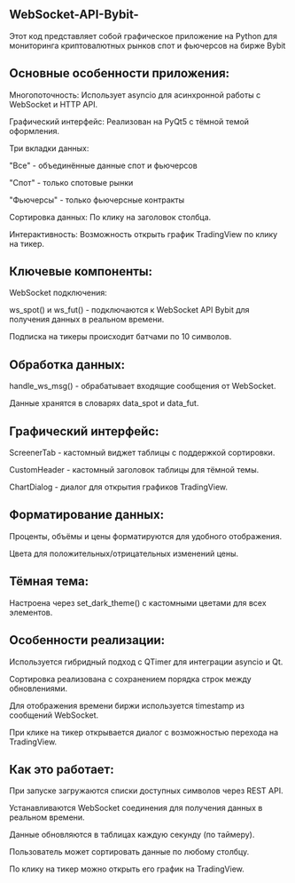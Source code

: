 ## WebSocket-API-Bybit-
Этот код представляет собой графическое приложение на Python для мониторинга криптовалютных рынков спот и фьючерсов на бирже Bybit
## Основные особенности приложения:
Многопоточность: Использует asyncio для асинхронной работы с WebSocket и HTTP API.

Графический интерфейс: Реализован на PyQt5 с тёмной темой оформления.

Три вкладки данных:

"Все" - объединённые данные спот и фьючерсов

"Спот" - только спотовые рынки

"Фьючерсы" - только фьючерсные контракты

Сортировка данных: По клику на заголовок столбца.

Интерактивность: Возможность открыть график TradingView по клику на тикер.

## Ключевые компоненты:
WebSocket подключения:

ws_spot() и ws_fut() - подключаются к WebSocket API Bybit для получения данных в реальном времени.

Подписка на тикеры происходит батчами по 10 символов.

## Обработка данных:

handle_ws_msg() - обрабатывает входящие сообщения от WebSocket.

Данные хранятся в словарях data_spot и data_fut.

## Графический интерфейс:

ScreenerTab - кастомный виджет таблицы с поддержкой сортировки.

CustomHeader - кастомный заголовок таблицы для тёмной темы.

ChartDialog - диалог для открытия графиков TradingView.

## Форматирование данных:

Проценты, объёмы и цены форматируются для удобного отображения.

Цвета для положительных/отрицательных изменений цены.

## Тёмная тема:

Настроена через set_dark_theme() с кастомными цветами для всех элементов.

## Особенности реализации:
Используется гибридный подход с QTimer для интеграции asyncio и Qt.

Сортировка реализована с сохранением порядка строк между обновлениями.

Для отображения времени биржи используется timestamp из сообщений WebSocket.

При клике на тикер открывается диалог с возможностью перехода на TradingView.

## Как это работает:
При запуске загружаются списки доступных символов через REST API.

Устанавливаются WebSocket соединения для получения данных в реальном времени.

Данные обновляются в таблицах каждую секунду (по таймеру).

Пользователь может сортировать данные по любому столбцу.

По клику на тикер можно открыть его график на TradingView.
